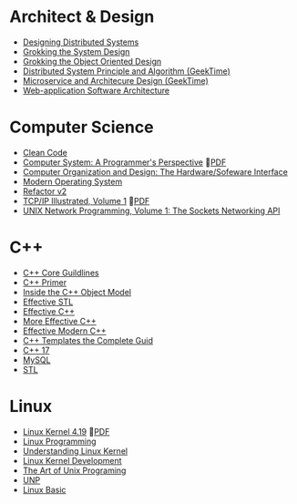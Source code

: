 # Architect & Design
* [Designing Distributed Systems](./Arch/designing-distributed-systems.md)
* [Grokking the System Design](./Arch/grokking-the-system-design.md)
* [Grokking the Object Oriented Design](./Arch/grokking-the-object-oriented-design.md)
* [Distributed System Principle and Algorithm (GeekTime)](./Arch/gt-distributed-system-principle-and-algorithm.md)
* [Microservice and Architecure Design (GeekTime)](./Arch/gt-microservice-and-architecure-design.md)
* [Web-application Software Architecture](./Arch/web-application-software-architecture.md)

# Computer Science
* [Clean Code](./CS/clean-code.md)
* [Computer System: A Programmer's Perspective](./CS/computer-system-a-programmers-perspective.md)  :orange_book:[PDF](./CS/computer-system-a-programmers-perspective.pdf)
* [Computer Organization and Design: The Hardware/Sofeware Interface](./CS/computer-organization-and-design.md)
* [Modern Operating System](./CS/modern-operating-system.md)
* [Refactor v2](./CS/refactoring-2.md)
* [TCP/IP Illustrated, Volume 1](./CS/tcp-ip-illustrated-volume-1.md)  :orange_book:[PDF](./CS/tcp-ip-illustrated-volume-1.pdf)
* [UNIX Network Programming, Volume 1: The Sockets Networking API](https://github.com/Jemmy512/book-notes/blob/master/Linux/unp.md)

# C++
* [C++ Core Guildlines](./Cpp/cpp-core-guidelines.md)
* [C++ Primer](./Cpp/cpp-primer.md)
* [Inside the C++ Object Model](./Cpp/inside-the-cpp-object-model.md)
* [Effective STL](./Cpp/effective-stl.md)
* [Effective C++](./Cpp/effective-cpp.md)
* [More Effective C++](./Cpp/more-effective-cpp.md)
* [Effective Modern C++](./Cpp/effective-modern-cpp.md)
* [C++ Templates the Complete Guid](./Cpp/cpp-templates-the-complete-guid.md)
* [C++ 17](./Cpp/cpp17.md)
* [MySQL](./Cpp/mysql.txt)
* [STL](./Cpp/stl.txt)

# Linux
* [Linux Kernel 4.19](./Linux/linux-kernel.md)  :orange_book:[PDF](./Linux/linux-kernel.pdf)
* [Linux Programming](./Linux/linux-programming.md)
* [Understanding Linux Kernel](./Linux/understanding-linux-kernel.md)
* [Linux Kernel Development](./linux-kernel-development.md)
* [The Art of Unix Programing](./Linux/the-art-of-unix-programing.md)
* [UNP](./Linux/UNP.txt)
* [Linux Basic](./Linux/linux-basic.md)